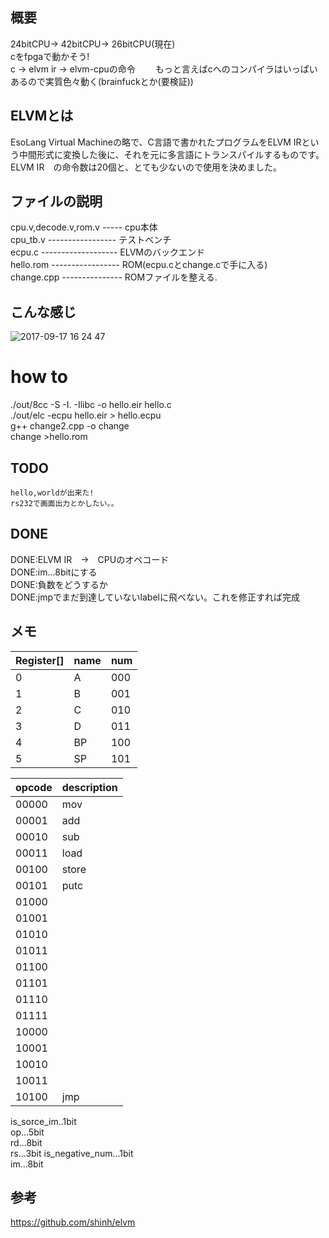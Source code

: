 ## 概要

24bitCPU→ 42bitCPU→ 26bitCPU(現在)  
cをfpgaで動かそう!  
c → elvm ir → elvm-cpuの命令　　
もっと言えばcへのコンパイラはいっぱいあるので実質色々動く(brainfuckとか(要検証))  

## ELVMとは

EsoLang Virtual Machineの略で、C言語で書かれたプログラムをELVM IRという中間形式に変換した後に、それを元に多言語にトランスパイルするものです。  
ELVM IR　の命令数は20個と、とても少ないので使用を決めました。

## ファイルの説明
cpu.v,decode.v,rom.v ----- cpu本体  
cpu_tb.v ----------------- テストベンチ  
ecpu.c ------------------- ELVMのバックエンド  
hello.rom ----------------- ROM(ecpu.cとchange.cで手に入る)  
change.cpp --------------- ROMファイルを整える.  

## こんな感じ
![2017-09-17 16 24 47](https://user-images.githubusercontent.com/21309141/30520859-e19e6bf8-9bf0-11e7-87d2-2f23404c5cb6.jpg)

# how to

./out/8cc -S -I. -Ilibc -o hello.eir hello.c  
./out/elc -ecpu hello.eir > hello.ecpu  
g++ change2.cpp -o change  
change >hello.rom
## TODO
	hello,worldが出来た! 
	rs232で画面出力とかしたい。。  


## DONE
DONE:ELVM IR　→　CPUのオペコード  
DONE:im...8bitにする  
DONE:負数をどうするか  
DONE:jmpでまだ到達していないlabelに飛べない。これを修正すれば完成

## メモ

 |Register[]| name  |  num   |
 |----------|-------|--------|
 | 0        |   A   |  000   |
 | 1        |   B   |  001   |
 | 2        |   C   |  010   |
 | 3        |   D   |  011   |
 | 4        |   BP  |  100   |
 | 5        |   SP  |  101   |
 
 |  opcode  |description|
 |----------|-----------|
 |  00000   |    mov    |
 |  00001   |    add    |
 |  00010   |    sub    |
 |  00011   |    load   |
 |  00100   |    store  |
 |  00101   |    putc   |
 |  01000   |           |
 |  01001   |           |
 |  01010   |           |
 |  01011   |           |
 |  01100   |           |
 |  01101   |           |
 |  01110   |           |
 |  01111   |           |
 |  10000   |           |
 |  10001   |           |
 |  10010   |           |
 |  10011   |           |
 |  10100   |    jmp    |
 
is_sorce_im..1bit  
op...5bit  
rd...8bit  
rs...3bit
is_negative_num...1bit  
im...8bit

## 参考

https://github.com/shinh/elvm
